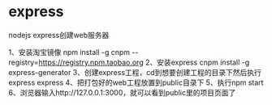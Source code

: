 # express
nodejs express创建web服务器

1、安装淘宝镜像
npm install -g cnpm --registry=https://registry.npm.taobao.org
2、安装express
cnpm install -g express-generator
3、创建express工程，cd到想要创建工程的目录下然后执行express
express
4、把打包好的web工程放置到public目录下
5、执行npm start
6、浏览器输入http://127.0.0.1:3000，就可以看到public里的项目页面了

